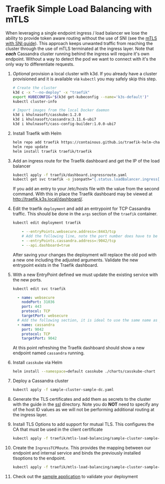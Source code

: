 # Traefik Simple Load Balancing with mTLS

When leveraging a single endpoint ingress / load balancer we lose the ability to provide token aware routing without the use of SNI (see the [mTLS with SNI guide](../mtls-sni)). This approach keeps unwanted traffic from reaching the cluster through the use of mTLS terminated at the ingress layer. Note that **_each_** Cassandra cluster running behind the ingress will require it's own endpoint. Without a way to detect the pod we want to connect with it's the only way to differentiate requests.

1. _Optional_ provision a local cluster with k3d. If you already have a cluster provisioned and it is available via `kubectl` you may safely skip this step.

   ```bash
   # Create the cluster
   k3d c -x "--no-deploy" -x "traefik"
   export KUBECONFIG="$(k3d get-kubeconfig --name='k3s-default')"
   kubectl cluster-info

   # Import images from the local Docker daemon
   k3d i khulnasoft/casskube:1.2.0
   k3d i khulnasoft/cassandra:3.11.6-ubi7
   k3d i khulnasoft/cass-config-builder:1.0.0-ubi7
   ```

1. Install Traefik with Helm

   ```bash
   helm repo add traefik https://containous.github.io/traefik-helm-chart
   helm repo update
   helm install traefik traefik/traefik
   ```

1. Add an ingress route for the Traefik dashboard and get the IP of the load balancer

   ```bash
   kubectl apply -f traefik/dashboard.ingressroute.yaml
   kubectl get svc traefik -o jsonpath="{.status.loadBalancer.ingress[].ip} traefik.k3s.local"
   ```

   If you add an entry to your /etc/hosts file with the value from the second command. With this in place the Traefik dashboard may be viewed at http://traefik.k3s.local/dashboard/.

1. Edit the traefik `deployment` and add an entrypoint for TCP Cassandra traffic. This should be done in the `args` section of the `traefik` container.

    ```bash
    kubectl edit deployment traefik
    ```

    ```yaml
        - --entryPoints.websecure.address=:8443/tcp
        # Add the following line, note the port number does have to be 9042. The value "cassandra" is displayed in the Traefik UI and may also be customized
        - --entryPoints.cassandra.address=:9042/tcp
        - --api.dashboard=true
    ```

    After saving your changes the deployment will replace the old pod with a new one including the adjusted arguments. Validate the new entrypoint exists in the Traefik dashboard.

1. With a new EntryPoint defined we must update the existing service with the new ports.

    ```bash
    kubectl edit svc traefik
    ```

    ```yaml
      - name: websecure
        nodePort: 31036
        port: 443
        protocol: TCP
        targetPort: websecure
      # Add the following section, it is ideal to use the same name as your entrypoint. Additionally the port number MUST match
      - name: cassandra
        port: 9042
        protocol: TCP
        targetPort: 9042
    ```

    At this point refreshing the Traefik dashboard should show a new endpoint named `cassandra` running.

1. Install `casskube` via Helm

    ```bash
    helm install --namespace=default casskube ./charts/casskube-chart
    ```

1. Deploy a Cassandra cluster

    ```bash
    kubectl apply -f sample-cluster-sample-dc.yaml
    ```

1. Generate the TLS certificates and add them as secrets to the cluster with the guide in the [ssl](../ssl) directory. Note you do **NOT** need to specify any of the host ID values as we will not be performing additional routing at the ingress layer.

1. Install TLS Options to add support for mutual TLS. This configures the CA that must be used in the client certificate

    ```bash
    kubectl apply -f traefik/mtls-load-balancing/sample-cluster-sample-dc.tlsoption.yaml
    ```

1. Create the `IngressTCPRoute`. This provides the mapping between our endpoint and internal service and binds the previously installed tlsoptions to the endpoint.

    ```bash
    kubectl apply -f traefik/mtls-load-balancing/sample-cluster-sample-dc.ingressroutetcp.yaml
    ```

1. Check out the [sample application](../../sample-java-application) to validate your deployment

